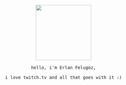 <p align="center">
  <img src="https://flgz.gachi.gay/k-hXy" height=180><br>

<samp>
<br>hello, i'm Erlan Felugoz,<br><br>i love twitch.tv and all that goes with it :)<br><br>
<samp>
